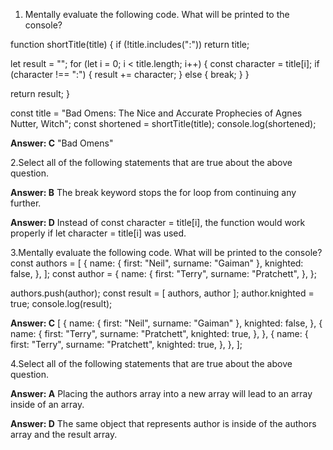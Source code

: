 1. Mentally evaluate the following code. What will be printed to the console?

function shortTitle(title) {
  if (!title.includes(":")) return title;

  let result = "";
  for (let i = 0; i < title.length; i++) {
    const character = title[i];
    if (character !== ":") {
      result += character;
    } else {
      break;
    }
  }

  return result;
}

const title = "Bad Omens: The Nice and Accurate Prophecies of Agnes Nutter, Witch";
const shortened = shortTitle(title);
console.log(shortened);

**Answer: C** "Bad Omens"

2.Select all of the following statements that are true about the above question.

**Answer: B** The break keyword stops the for loop from continuing any further.

**Answer: D** Instead of const character = title[i], the function would work properly if let character = title[i] was used.

3.Mentally evaluate the following code. What will be printed to the console?
const authors = [
  {
    name: { first: "Neil", surname: "Gaiman" },
    knighted: false,
  },
];
const author = {
  name: {
    first: "Terry",
    surname: "Pratchett",
  },
};

authors.push(author);
const result = [ authors, author ];
author.knighted = true;
console.log(result);

**Answer: C**
[
  {
    name: { first: "Neil", surname: "Gaiman" },
    knighted: false,
  },
  {
    name: {
      first: "Terry",
      surname: "Pratchett",
      knighted: true,
    },
  },
  {
    name: {
      first: "Terry",
      surname: "Pratchett",
      knighted: true,
    },
  },
];


4.Select all of the following statements that are true about the above question.

**Answer: A** Placing the authors array into a new array will lead to an array inside of an array.

**Answer: D** The same object that represents author is inside of the authors array and the result array.
